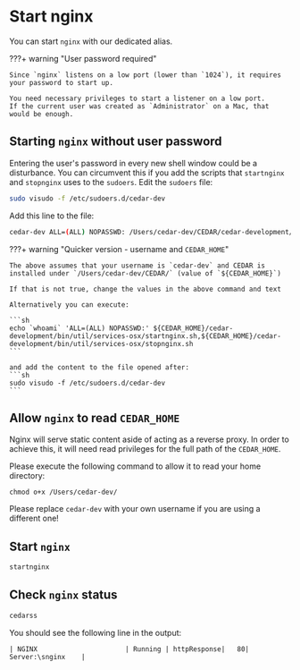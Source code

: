 # Start nginx

You can start `nginx` with our dedicated alias.

???+ warning "User password required"

    Since `nginx` listens on a low port (lower than `1024`), it requires your password to start up.
    
    You need necessary privileges to start a listener on a low port.
    If the current user was created as `Administrator` on a Mac, that would be enough. 

## Starting `nginx` without user password

Entering the user's password in every new shell window could be a disturbance.
You can circumvent this if you add the scripts that `startnginx` and `stopnginx` uses to the `sudoers`.
Edit the `sudoers` file:

```sh
sudo visudo -f /etc/sudoers.d/cedar-dev
```

Add this line to the file:
```sh
cedar-dev ALL=(ALL) NOPASSWD: /Users/cedar-dev/CEDAR/cedar-development/bin/util/services-osx/startnginx.sh,/Users/cedar-dev/CEDAR/cedar-development/bin/util/services-osx/stopnginx.sh
```

???+ warning "Quicker version - username and `CEDAR_HOME`"

    The above assumes that your username is `cedar-dev` and CEDAR is installed under `/Users/cedar-dev/CEDAR/` (value of `${CEDAR_HOME}`)

    If that is not true, change the values in the above command and text

    Alternatively you can execute:

    ```sh
    echo `whoami` 'ALL=(ALL) NOPASSWD:' ${CEDAR_HOME}/cedar-development/bin/util/services-osx/startnginx.sh,${CEDAR_HOME}/cedar-development/bin/util/services-osx/stopnginx.sh 
    ```

    and add the content to the file opened after:
    ```sh
    sudo visudo -f /etc/sudoers.d/cedar-dev
    ```



## Allow `nginx` to read `CEDAR_HOME`

Nginx will serve static content aside of acting as a reverse proxy. In order to achieve this, it will need read privileges for the full path of the `CEDAR_HOME`.

Please execute the following command to allow it to read your home directory:

```
chmod o+x /Users/cedar-dev/
```

Please replace `cedar-dev` with your own username if you are using a different one!

## Start `nginx`
```sh
startnginx
```

## Check `nginx` status
```sh
cedarss
```

You should see the following line in the output:
```
| NGINX                      | Running | httpResponse|   80| Server:\snginx    |
```
